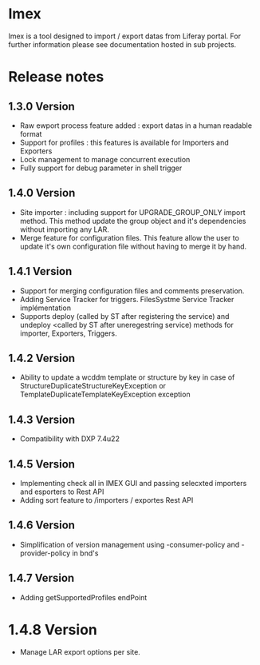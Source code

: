 # Imex

Imex is a tool designed to import / export datas from Liferay portal. For further information please see documentation hosted in sub projects.

# Release notes
## 1.3.0 Version
 - Raw ewport process feature added : export datas in a human readable format
 - Support for profiles : this features is available for Importers and Exporters 
 - Lock management to manage concurrent execution
 - Fully support for debug parameter in shell trigger
 
## 1.4.0 Version
 - Site importer : including support for UPGRADE_GROUP_ONLY import method. This method update the group object and it's dependencies without importing any LAR.
 - Merge feature for configuration files. This feature allow the user to update it's own configuration file without having to merge it by hand.
 
## 1.4.1 Version
 - Support for merging configuration files and comments preservation.
 - Adding Service Tracker for triggers. FilesSystme Service Tracker implémentation
 - Supports deploy (called by ST after registering the service) and undeploy <called by ST after uneregestring service) methods for importer, Exporters, Triggers.
 
## 1.4.2 Version  
 - Ability to update a wcddm template or structure by key in case of StructureDuplicateStructureKeyException or TemplateDuplicateTemplateKeyException exception

## 1.4.3 Version
 - Compatibility with DXP 7.4u22

## 1.4.5 Version
 - Implementing check all in IMEX GUI and passing selecxted importers and esporters to Rest API
 - Adding sort feature to /importers / exportes Rest API

## 1.4.6 Version
 - Simplification of version management using -consumer-policy and -provider-policy in bnd's

## 1.4.7 Version
 - Adding getSupportedProfiles endPoint

# 1.4.8 Version
 - Manage LAR export options per site. 
